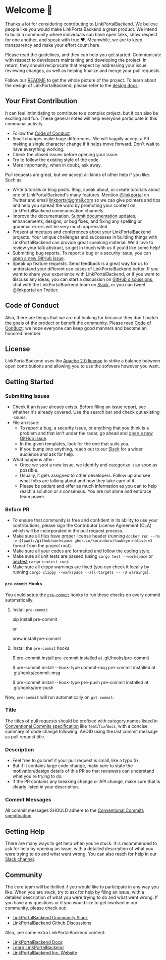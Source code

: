 # Welcome 👋

Thanks a lot for considering contributing to LinkPortalBackend. We believe people like you would make LinkPortalBackend a great product. We intend to build a community where individuals can have open talks, show respect for one another, and speak with true ❤️. Meanwhile, we are to keep transparency and make your effort count here.

Please read the guidelines, and they can help you get started. Communicate with respect to developers maintaining and developing the project. In return, they should reciprocate that respect by addressing your issue, reviewing changes, as well as helping finalize and merge your pull requests.

Follow our [README](https://github.com/wl4g-blockchain/linkportal#readme) to get the whole picture of the project. To learn about the design of LinkPortalBackend, please refer to the [design docs](https://github.com/wl4g/docs).

## Your First Contribution

It can feel intimidating to contribute to a complex project, but it can also be exciting and fun. These general notes will help everyone participate in this communal activity.

- Follow the [Code of Conduct](https://github.com/wl4g-blockchain/linkportal/blob/main/CODE_OF_CONDUCT.md)
- Small changes make huge differences. We will happily accept a PR making a single character change if it helps move forward. Don't wait to have everything working.
- Check the closed issues before opening your issue.
- Try to follow the existing style of the code.
- More importantly, when in doubt, ask away.

Pull requests are great, but we accept all kinds of other help if you like. Such as

- Write tutorials or blog posts. Blog, speak about, or create tutorials about one of LinkPortalBackend's many features. Mention [@linkportal](https://twitter.com/linkportal) on Twitter and email <linkportal@gmail.com> so we can give pointers and tips and help you spread the word by promoting your content on LinkPortalBackend communication channels.
- Improve the documentation. [Submit documentation](https://github.com/wl4g-blockchain/linkportal/docs/) updates, enhancements, designs, or bug fixes, and fixing any spelling or grammar errors will be very much appreciated.
- Present at meetups and conferences about your LinkPortalBackend projects. Your unique challenges and successes in building things with LinkPortalBackend can provide great speaking material. We'd love to review your talk abstract, so get in touch with us if you'd like some help!
- Submitting bug reports. To report a bug or a security issue, you can [open a new GitHub issue](https://github.com/wl4g-blockchain/linkportal/issues/new).
- Speak up feature requests. Send feedback is a great way for us to understand your different use cases of LinkPortalBackend better. If you want to share your experience with LinkPortalBackend, or if you want to discuss any ideas, you can start a discussion on [GitHub discussions](https://github.com/wl4g-blockchain/linkportal/discussions), chat with the LinkPortalBackend team on [Slack](https://linkportal.com/slack), or you can tweet [@linkportal](https://twitter.com/linkportal) on Twitter.

## Code of Conduct

Also, there are things that we are not looking for because they don't match the goals of the product or benefit the community. Please read [Code of Conduct](https://github.com/wl4g-blockchain/linkportal/blob/main/CODE_OF_CONDUCT.md); we hope everyone can keep good manners and become an honored member.

## License

LinkPortalBackend uses the [Apache 2.0 license](https://github.com/wl4g-blockchain/linkportal/blob/master/LICENSE) to strike a balance between open contributions and allowing you to use the software however you want.

## Getting Started

### Submitting Issues

- Check if an issue already exists. Before filing an issue report, see whether it's already covered. Use the search bar and check out existing issues.
- File an issue:
  - To report a bug, a security issue, or anything that you think is a problem and that isn't under the radar, go ahead and [open a new GitHub issue](https://github.com/wl4g-blockchain/linkportal/issues/new).
  - In the given templates, look for the one that suits you.
  - If you bump into anything, reach out to our [Slack](https://linkportal.com/slack) for a wider audience and ask for help.
- What happens after:
  - Once we spot a new issue, we identify and categorize it as soon as possible.
  - Usually, it gets assigned to other developers. Follow up and see what folks are talking about and how they take care of it.
  - Please be patient and offer as much information as you can to help reach a solution or a consensus. You are not alone and embrace team power.

### Before PR

- To ensure that community is free and confident in its ability to use your contributions, please sign the Contributor License Agreement (CLA) which will be incorporated in the pull request process.
- Make sure all files have proper license header (running `docker run --rm -v $(pwd):/github/workspace ghcr.io/korandoru/hawkeye-native:v3 format` from the project root).
- Make sure all your codes are formatted and follow the [coding style](https://pingcap.github.io/style-guide/rust/).
- Make sure all unit tests are passed (using `cargo test --workspace` or [nextest](https://nexte.st/index.html) `cargo nextest run`).
- Make sure all clippy warnings are fixed (you can check it locally by running `cargo clippy --workspace --all-targets -- -D warnings`).

#### `pre-commit` Hooks

You could setup the [`pre-commit`](https://pre-commit.com/#plugins) hooks to run these checks on every commit automatically.

1. Install `pre-commit`

    pip install pre-commit

    or

    brew install pre-commit

2. Install the `pre-commit` hooks

    $ pre-commit install
    pre-commit installed at .git/hooks/pre-commit

    $ pre-commit install --hook-type commit-msg
    pre-commit installed at .git/hooks/commit-msg

    $ pre-commit install --hook-type pre-push
    pre-commit installed at .git/hooks/pre-push

Now, `pre-commit` will run automatically on `git commit`.

### Title

The titles of pull requests should be prefixed with category names listed in [Conventional Commits specification](https://www.conventionalcommits.org/en/v1.0.0)
like `feat`/`fix`/`docs`, with a concise summary of code change following. AVOID using the last commit message as pull request title.

### Description

- Feel free to go brief if your pull request is small, like a typo fix.
- But if it contains large code change, make sure to state the motivation/design details of this PR so that reviewers can understand what you're trying to do.
- If the PR contains any breaking change or API change, make sure that is clearly listed in your description.

### Commit Messages

All commit messages SHOULD adhere to the [Conventional Commits specification](https://conventionalcommits.org/).

## Getting Help

There are many ways to get help when you're stuck. It is recommended to ask for help by opening an issue, with a detailed description
of what you were trying to do and what went wrong. You can also reach for help in our [Slack channel](https://linkportal.com/slack).

## Community

The core team will be thrilled if you would like to participate in any way you like. When you are stuck, try to ask for help by filing an issue, with a detailed description of what you were trying to do and what went wrong. If you have any questions or if you would like to get involved in our community, please check out:

- [LinkPortalBackend Community Slack](https://linkportal.com/slack)
- [LinkPortalBackend Github Discussions](https://github.com/wl4g-blockchain/linkportal/discussions)

Also, see some extra LinkPortalBackend content:

- [LinkPortalBackend Docs](https://docs.linkportal.com/)
- [Learn LinkPortalBackend](https://linkportal.com/product/db)
- [LinkPortalBackend Inc. Website](https://linkportal.com)
